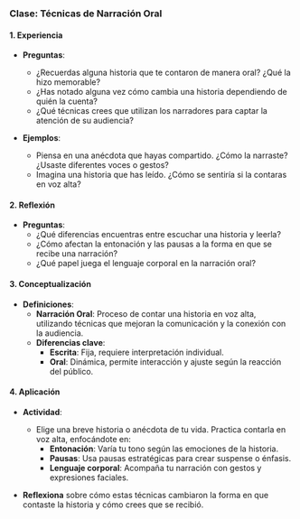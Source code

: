 ### Clase: Técnicas de Narración Oral

#### 1. Experiencia
- **Preguntas**:
  - ¿Recuerdas alguna historia que te contaron de manera oral? ¿Qué la hizo memorable?
  - ¿Has notado alguna vez cómo cambia una historia dependiendo de quién la cuenta? 
  - ¿Qué técnicas crees que utilizan los narradores para captar la atención de su audiencia?

- **Ejemplos**:
  - Piensa en una anécdota que hayas compartido. ¿Cómo la narraste? ¿Usaste diferentes voces o gestos?
  - Imagina una historia que has leído. ¿Cómo se sentiría si la contaras en voz alta? 

#### 2. Reflexión
- **Preguntas**:
  - ¿Qué diferencias encuentras entre escuchar una historia y leerla? 
  - ¿Cómo afectan la entonación y las pausas a la forma en que se recibe una narración?
  - ¿Qué papel juega el lenguaje corporal en la narración oral?

#### 3. Conceptualización
- **Definiciones**:
  - **Narración Oral**: Proceso de contar una historia en voz alta, utilizando técnicas que mejoran la comunicación y la conexión con la audiencia.
  - **Diferencias clave**:
    - **Escrita**: Fija, requiere interpretación individual.
    - **Oral**: Dinámica, permite interacción y ajuste según la reacción del público.

#### 4. Aplicación
- **Actividad**:
  - Elige una breve historia o anécdota de tu vida. Practica contarla en voz alta, enfocándote en:
    - **Entonación**: Varía tu tono según las emociones de la historia.
    - **Pausas**: Usa pausas estratégicas para crear suspense o énfasis.
    - **Lenguaje corporal**: Acompaña tu narración con gestos y expresiones faciales.

- **Reflexiona** sobre cómo estas técnicas cambiaron la forma en que contaste la historia y cómo crees que se recibió.
